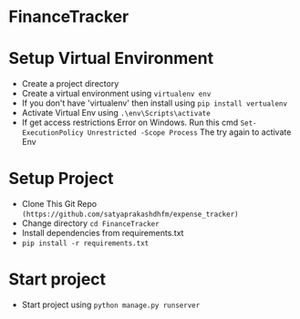# FinanceTracker

# Setup Virtual Environment
* Create a project directory
* Create a virtual environment using `virtualenv env`
* If you don't have 'virtualenv' then install using `pip install vertualenv`
* Activate Virtual Env using `.\env\Scripts\activate`
* If get access restrictions Error on Windows. Run this cmd `Set-ExecutionPolicy Unrestricted -Scope Process` The try again to activate Env

# Setup Project
* Clone This Git Repo `(https://github.com/satyaprakashdhfm/expense_tracker)`
* Change directory `cd FinanceTracker`
* Install dependencies from requirements.txt
* `pip install -r requirements.txt`

# Start project
* Start project using `python manage.py runserver`
